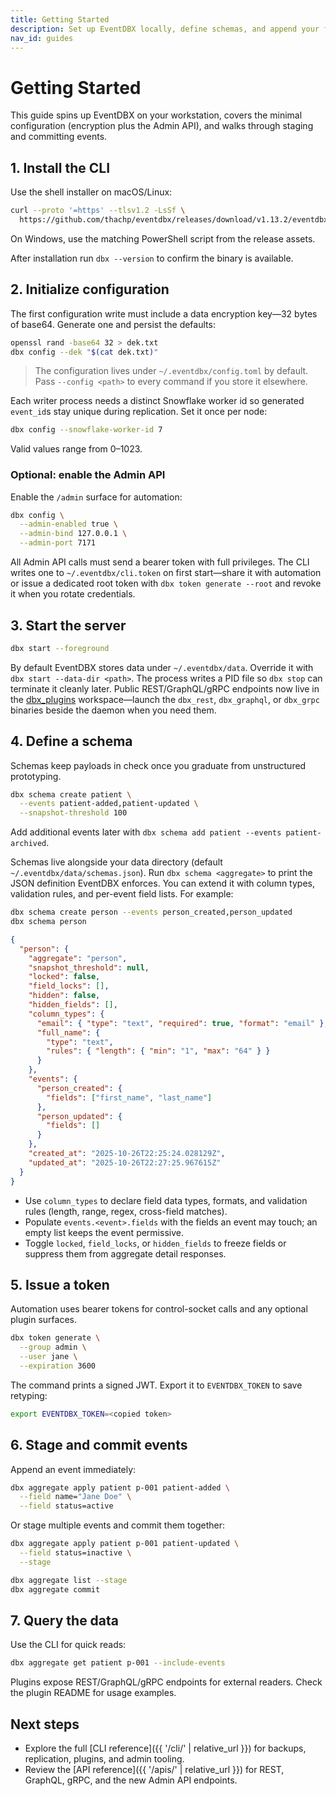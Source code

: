 ```yaml
---
title: Getting Started
description: Set up EventDBX locally, define schemas, and append your first event.
nav_id: guides
---
```


# Getting Started

This guide spins up EventDBX on your workstation, covers the minimal configuration (encryption plus the Admin API), and walks through staging and committing events.

## 1. Install the CLI

Use the shell installer on macOS/Linux:

```bash
curl --proto '=https' --tlsv1.2 -LsSf \
  https://github.com/thachp/eventdbx/releases/download/v1.13.2/eventdbx-installer.sh | sh
```

On Windows, use the matching PowerShell script from the release assets.

After installation run `dbx --version` to confirm the binary is available.

## 2. Initialize configuration

The first configuration write must include a data encryption key—32 bytes of base64. Generate one and persist the defaults:

```bash
openssl rand -base64 32 > dek.txt
dbx config --dek "$(cat dek.txt)"
```

> The configuration lives under `~/.eventdbx/config.toml` by default. Pass `--config <path>` to every command if you store it elsewhere.

Each writer process needs a distinct Snowflake worker id so generated `event_id`s stay unique during replication. Set it once per node:

```bash
dbx config --snowflake-worker-id 7
```

Valid values range from 0–1023.

### Optional: enable the Admin API

Enable the `/admin` surface for automation:

```bash
dbx config \
  --admin-enabled true \
  --admin-bind 127.0.0.1 \
  --admin-port 7171
```

All Admin API calls must send a bearer token with full privileges. The CLI writes one to `~/.eventdbx/cli.token` on first start—share it with automation or issue a dedicated root token with `dbx token generate --root` and revoke it when you rotate credentials.

## 3. Start the server

```bash
dbx start --foreground
```

By default EventDBX stores data under `~/.eventdbx/data`. Override it with `dbx start --data-dir <path>`. The process writes a PID file so `dbx stop` can terminate it cleanly later. Public REST/GraphQL/gRPC endpoints now live in the [dbx_plugins](https://github.com/thachp/dbx_plugins) workspace—launch the `dbx_rest`, `dbx_graphql`, or `dbx_grpc` binaries beside the daemon when you need them.

## 4. Define a schema

Schemas keep payloads in check once you graduate from unstructured prototyping.

```bash
dbx schema create patient \
  --events patient-added,patient-updated \
  --snapshot-threshold 100
```

Add additional events later with `dbx schema add patient --events patient-archived`.

Schemas live alongside your data directory (default `~/.eventdbx/data/schemas.json`). Run `dbx schema <aggregate>` to print the JSON definition EventDBX enforces. You can extend it with column types, validation rules, and per-event field lists. For example:

```bash
dbx schema create person --events person_created,person_updated
dbx schema person
```

```json
{
  "person": {
    "aggregate": "person",
    "snapshot_threshold": null,
    "locked": false,
    "field_locks": [],
    "hidden": false,
    "hidden_fields": [],
    "column_types": {
      "email": { "type": "text", "required": true, "format": "email" },
      "full_name": {
        "type": "text",
        "rules": { "length": { "min": "1", "max": "64" } }
      }
    },
    "events": {
      "person_created": {
        "fields": ["first_name", "last_name"]
      },
      "person_updated": {
        "fields": []
      }
    },
    "created_at": "2025-10-26T22:25:24.028129Z",
    "updated_at": "2025-10-26T22:27:25.967615Z"
  }
}
```

- Use `column_types` to declare field data types, formats, and validation rules (length, range, regex, cross-field matches).
- Populate `events.<event>.fields` with the fields an event may touch; an empty list keeps the event permissive.
- Toggle `locked`, `field_locks`, or `hidden_fields` to freeze fields or suppress them from aggregate detail responses.

## 5. Issue a token

Automation uses bearer tokens for control-socket calls and any optional plugin surfaces.

```bash
dbx token generate \
  --group admin \
  --user jane \
  --expiration 3600
```

The command prints a signed JWT. Export it to `EVENTDBX_TOKEN` to save retyping:

```bash
export EVENTDBX_TOKEN=<copied token>
```

## 6. Stage and commit events

Append an event immediately:

```bash
dbx aggregate apply patient p-001 patient-added \
  --field name="Jane Doe" \
  --field status=active
```

Or stage multiple events and commit them together:

```bash
dbx aggregate apply patient p-001 patient-updated \
  --field status=inactive \
  --stage

dbx aggregate list --stage
dbx aggregate commit
```

## 7. Query the data

Use the CLI for quick reads:

```bash
dbx aggregate get patient p-001 --include-events
```

Plugins expose REST/GraphQL/gRPC endpoints for external readers. Check the plugin README for usage examples.

## Next steps

- Explore the full [CLI reference]({{ '/cli/' | relative_url }}) for backups, replication, plugins, and admin tooling.
- Review the [API reference]({{ '/apis/' | relative_url }}) for REST, GraphQL, gRPC, and the new Admin API endpoints.
